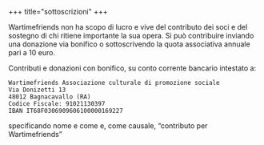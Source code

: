 +++
title="sottoscrizioni"
+++

Wartimefriends non ha scopo di lucro e vive del contributo dei soci e del sostegno di chi ritiene importante la sua opera.
Si può contribuire inviando una donazione via bonifico o sottoscrivendo la quota associativa annuale pari a 10 euro.

Contributi e donazioni con bonifico, su conto corrente bancario intestato a:

    Wartimefriends Associazione culturale di promozione sociale
    Via Donizetti 13
    48012 Bagnacavallo (RA)
    Codice Fiscale: 91021130397
    IBAN IT68F0306909606100000169227

specificando  nome e come e, come causale, “contributo per Wartimefriends”
